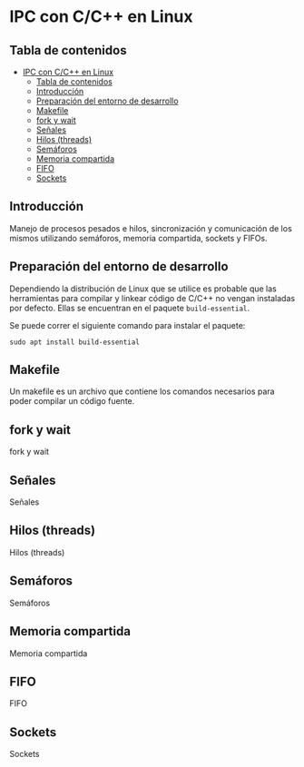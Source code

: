 # IPC con C/C++ en Linux

## Tabla de contenidos
- [IPC con C/C++ en Linux](#ipc-con-cc-en-linux)
  - [Tabla de contenidos](#tabla-de-contenidos)
  - [Introducción](#introducción)
  - [Preparación del entorno de desarrollo](#preparación-del-entorno-de-desarrollo)
  - [Makefile](#makefile)
  - [fork y wait](#fork-y-wait)
  - [Señales](#señales)
  - [Hilos (threads)](#hilos-threads)
  - [Semáforos](#semáforos)
  - [Memoria compartida](#memoria-compartida)
  - [FIFO](#fifo)
  - [Sockets](#sockets)


## Introducción
Manejo de procesos pesados e hilos, sincronización y comunicación de los mismos utilizando semáforos, memoria compartida, sockets y FIFOs.

## Preparación del entorno de desarrollo
Dependiendo la distribución de Linux que se utilice es probable que las herramientas para compilar y linkear código de C/C++ no vengan instaladas por defecto. Ellas se encuentran en el paquete ```build-essential```.

Se puede correr el siguiente comando para instalar el paquete:
```shell
sudo apt install build-essential
```

## Makefile
Un makefile es un archivo que contiene los comandos necesarios para poder compilar un código fuente.

## fork y wait
fork y wait

## Señales
Señales

## Hilos (threads)
Hilos (threads)

## Semáforos
Semáforos

## Memoria compartida
Memoria compartida

## FIFO
FIFO

## Sockets
Sockets
